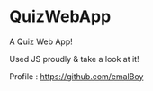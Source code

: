 # QuizWebApp
A Quiz Web App!

Used JS proudly & take a look at it!

Profile : https://github.com/emalBoy
